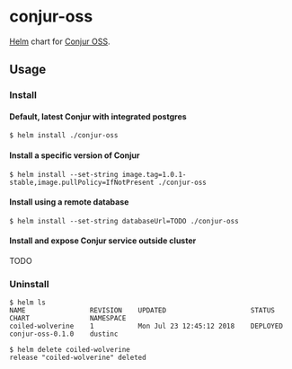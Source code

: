 # conjur-oss

[Helm](https://github.com/helm/helm) chart for [Conjur OSS](https://www.conjur.org).

## Usage

### Install

#### Default, latest Conjur with integrated postgres

```sh-session
$ helm install ./conjur-oss
```

#### Install a specific version of Conjur

```sh-session
$ helm install --set-string image.tag=1.0.1-stable,image.pullPolicy=IfNotPresent ./conjur-oss
```

#### Install using a remote database

```sh-session
$ helm install --set-string databaseUrl=TODO ./conjur-oss
```

#### Install and expose Conjur service outside cluster

TODO

### Uninstall

```sh-session
$ helm ls
NAME            	REVISION	UPDATED                 	STATUS  	CHART           	NAMESPACE
coiled-wolverine	1       	Mon Jul 23 12:45:12 2018	DEPLOYED	conjur-oss-0.1.0	dustinc

$ helm delete coiled-wolverine
release "coiled-wolverine" deleted
```
